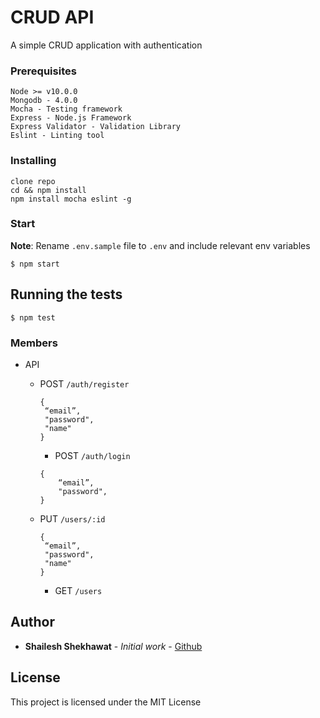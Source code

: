 # CRUD API

A simple CRUD application with authentication

### Prerequisites

```
Node >= v10.0.0
Mongodb - 4.0.0
Mocha - Testing framework
Express - Node.js Framework
Express Validator - Validation Library
Eslint - Linting tool
```

### Installing

```
clone repo
cd && npm install
npm install mocha eslint -g
```

### Start

**Note**: Rename `.env.sample` file to `.env` and include relevant env variables

```
$ npm start
```

## Running the tests

```
$ npm test
```

### Members

- API

  - POST `/auth/register`

    ```
    {
     “email”,
     "password",
     "name"
    }
    ```

    - POST `/auth/login`

    ```
    {
        “email”,
        "password",
    }
    ```

  - PUT `/users/:id`

    ```
    {
     “email”,
     "password",
     "name"
    }
    ```

    - GET `/users`

## Author

- **Shailesh Shekhawat** - _Initial work_ - [Github](https://github.com/thatshailesh)

## License

This project is licensed under the MIT License
